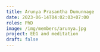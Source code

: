 ```yaml
---
title: Arunya Prasantha Dumunnage
date: 2023-06-14T04:02:03+07:00
roles: PhD
image: /img/members/arunya.jpg
project: EEG and meditation
draft: false
---
```


